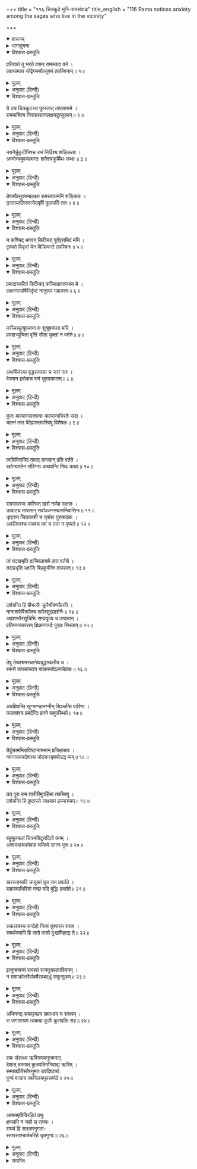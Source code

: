 +++
title = "११६ चित्रकूटे मुनि-रामसंवादः"
title_english = "116 Rama notices anxiety among the sages who live in the vicinity"

+++
<details open><summary>वाचनम्</summary>
<div caption="श्रीराम-हरिसीताराममूर्ति-घनपाठिभ्यां वचनम्" class="audioEmbed" src="https://archive.org/download/Ramayana-recitation-Sriram-harisItArAmamUrti-Ghanapaati-v2/Kanda_2/Kanda_2_AYK-116-Chitrakoote_Rushi_Rama_Samvadaha_.mp3"></div>
</details>

<details><summary>भागसूचना</summary>

116. वृद्ध कुलपतिसहित बहुत-से ऋषियोंका चित्रकूट छोड़कर दूसरे आश्रममें जाना
</details>

<details open><summary>विश्वास-प्रस्तुतिः</summary>

प्रतियाते तु भरते वसन् रामस्तदा वने ।  
लक्षयामास सोद्वेगमथौत्सुक्यं तपस्विनाम्॥ १॥
</details>

<details><summary>मूलम्</summary>

प्रतियाते तु भरते वसन् रामस्तदा वने ।  
लक्षयामास सोद्वेगमथौत्सुक्यं तपस्विनाम्॥ १॥
</details>

<details><summary>अनुवाद (हिन्दी)</summary>

भरतके लौट जानेपर श्रीरामचन्द्रजी उन दिनों जब वनमें निवास करने लगे, तब उन्होंने देखा कि वहाँके तपस्वी उद्विग्न हो वहाँसे अन्यत्र चले जानेके लिये उत्सुक हैं॥ १॥
</details>

<details open><summary>विश्वास-प्रस्तुतिः</summary>

ये तत्र चित्रकूटस्य पुरस्तात् तापसाश्रमे ।  
राममाश्रित्य निरतास्तानलक्षयदुत्सुकान्॥ २॥
</details>

<details><summary>मूलम्</summary>

ये तत्र चित्रकूटस्य पुरस्तात् तापसाश्रमे ।  
राममाश्रित्य निरतास्तानलक्षयदुत्सुकान्॥ २॥
</details>

<details><summary>अनुवाद (हिन्दी)</summary>

पहले चित्रकूटके उस आश्रममें जो तपस्वी श्रीरामका आश्रय लेकर सदा आनन्दमग्न रहते थे, उन्हींको श्रीरामने उत्कण्ठित देखा (मानो वे कहीं जानेके विषयमें कुछ कहना चाहते हों)॥ २॥
</details>

<details open><summary>विश्वास-प्रस्तुतिः</summary>

नयनैर्भ्रुकुटीभिश्च रामं निर्दिश्य शङ्किताः ।  
अन्योन्यमुपजल्पन्तः शनैश्चक्रुर्मिथः कथाः॥ ३॥
</details>

<details><summary>मूलम्</summary>

नयनैर्भ्रुकुटीभिश्च रामं निर्दिश्य शङ्किताः ।  
अन्योन्यमुपजल्पन्तः शनैश्चक्रुर्मिथः कथाः॥ ३॥
</details>

<details><summary>अनुवाद (हिन्दी)</summary>

नेत्रोंसे, भौंहें टेढ़ी करके, श्रीरामकी ओर संकेत करके मन-ही-मन शङ्कित हो आपसमें कुछ सलाह करते हुए वे तपस्वी मुनि धीरे-धीरे परस्पर वार्तालाप कर रहे थे॥ ३॥
</details>

<details open><summary>विश्वास-प्रस्तुतिः</summary>

तेषामौत्सुक्यमालक्ष्य रामस्त्वात्मनि शङ्कितः ।  
कृताञ्जलिरुवाचेदमृषिं कुलपतिं ततः॥ ४॥
</details>

<details><summary>मूलम्</summary>

तेषामौत्सुक्यमालक्ष्य रामस्त्वात्मनि शङ्कितः ।  
कृताञ्जलिरुवाचेदमृषिं कुलपतिं ततः॥ ४॥
</details>

<details><summary>अनुवाद (हिन्दी)</summary>

उनकी उत्कण्ठा देख श्रीरामचन्द्रजीके मनमें यह शङ्का हुई कि मुझसे कोई अपराध तो नहीं बन गया । तब वे हाथ जोड़कर वहाँके कुलपति महर्षिसे इस प्रकार बोले—॥ ४॥
</details>

<details open><summary>विश्वास-प्रस्तुतिः</summary>

न कश्चिद् भगवन् किञ्चित् पूर्ववृत्तमिदं मयि ।  
दृश्यते विकृतं येन विक्रियन्ते तपस्विनः॥ ५॥
</details>

<details><summary>मूलम्</summary>

न कश्चिद् भगवन् किञ्चित् पूर्ववृत्तमिदं मयि ।  
दृश्यते विकृतं येन विक्रियन्ते तपस्विनः॥ ५॥
</details>

<details><summary>अनुवाद (हिन्दी)</summary>

‘भगवन्! क्या मुझमें पूर्ववर्ती राजाओंका-सा कोई बर्ताव नहीं दिखायी देता अथवा मुझमें कोई विकृत भाव दृष्टिगोचर होता है, जिससे यहाँके तपस्वी मुनि विकारको प्राप्त हो रहे हैं॥ ५॥
</details>

<details open><summary>विश्वास-प्रस्तुतिः</summary>

प्रमादाच्चरितं किञ्चित् कच्चिन्नावरजस्य मे ।  
लक्ष्मणस्यर्षिभिर्दृष्टं नानुरूपं महात्मनः॥ ६॥
</details>

<details><summary>मूलम्</summary>

प्रमादाच्चरितं किञ्चित् कच्चिन्नावरजस्य मे ।  
लक्ष्मणस्यर्षिभिर्दृष्टं नानुरूपं महात्मनः॥ ६॥
</details>

<details><summary>अनुवाद (हिन्दी)</summary>

‘क्या मेरे छोटे भाई महात्मा लक्ष्मणका प्रमादवश किया हुआ कोई ऐसा आचरण ऋषियोंने देखा है, जो उसके योग्य नहीं है॥ ६॥
</details>

<details open><summary>विश्वास-प्रस्तुतिः</summary>

कच्चिच्छुश्रूषमाणा वः शुश्रूषणपरा मयि ।  
प्रमदाभ्युचितां वृत्तिं सीता युक्तां न वर्तते॥ ७॥
</details>

<details><summary>मूलम्</summary>

कच्चिच्छुश्रूषमाणा वः शुश्रूषणपरा मयि ।  
प्रमदाभ्युचितां वृत्तिं सीता युक्तां न वर्तते॥ ७॥
</details>

<details><summary>अनुवाद (हिन्दी)</summary>

‘अथवा क्या जो अर्घ्य-पाद्य आदिके द्वारा सदा आपलोगोंकी सेवा करती रही है, वह सीता इस समय मेरी सेवामें लग जानेके कारण एक गृहस्थकी सती नारीके अनुरूप ऋषियोंकी समुचित सेवा नहीं कर पाती है?’॥ ७॥
</details>

<details open><summary>विश्वास-प्रस्तुतिः</summary>

अथर्षिर्जरया वृद्धस्तपसा च जरां गतः ।  
वेपमान इवोवाच रामं भूतदयापरम्॥ ८॥
</details>

<details><summary>मूलम्</summary>

अथर्षिर्जरया वृद्धस्तपसा च जरां गतः ।  
वेपमान इवोवाच रामं भूतदयापरम्॥ ८॥
</details>

<details><summary>अनुवाद (हिन्दी)</summary>

श्रीरामके इस प्रकार पूछनेपर एक महर्षि जो जरावस्थाके कारण तो वृद्ध थे ही, तपस्याद्वारा भी वृद्ध हो गये थे, समस्त प्राणियोंपर दया करनेवाले श्रीरामसे काँपते हुए-से बोले—॥ ८॥
</details>

<details open><summary>विश्वास-प्रस्तुतिः</summary>

कुतः कल्याणसत्त्वायाः कल्याणाभिरतेः सदा ।  
चलनं तात वैदेह्यास्तपस्विषु विशेषतः॥ ९॥
</details>

<details><summary>मूलम्</summary>

कुतः कल्याणसत्त्वायाः कल्याणाभिरतेः सदा ।  
चलनं तात वैदेह्यास्तपस्विषु विशेषतः॥ ९॥
</details>

<details><summary>अनुवाद (हिन्दी)</summary>

‘तात! जो स्वभावसे ही कल्याणमयी है और सदा सबके कल्याणमें ही रत रहती है, वह विदेहनन्दिनी सीता विशेषतः तपस्वीजनोंके प्रति बर्ताव करते समय अपने कल्याणमय स्वभावसे विचलित हो जाय, यह कैसे सम्भव है?॥ ९॥
</details>

<details open><summary>विश्वास-प्रस्तुतिः</summary>

त्वन्निमित्तमिदं तावत् तापसान् प्रति वर्तते ।  
रक्षोभ्यस्तेन संविग्नाः कथयन्ति मिथः कथाः॥ १०॥
</details>

<details><summary>मूलम्</summary>

त्वन्निमित्तमिदं तावत् तापसान् प्रति वर्तते ।  
रक्षोभ्यस्तेन संविग्नाः कथयन्ति मिथः कथाः॥ १०॥
</details>

<details><summary>अनुवाद (हिन्दी)</summary>

‘आपके ही कारण तापसोंपर यह राक्षसोंकी ओरसे भय उपस्थित होनेवाला है, उससे उद्विग्न हुए ऋषि आपसमें कुछ बातें (कानाफूसी) कर रहे हैं॥ १०॥
</details>

<details open><summary>विश्वास-प्रस्तुतिः</summary>

रावणावरजः कश्चित् खरो नामेह राक्षसः ।  
उत्पाट्य तापसान् सर्वाञ्जनस्थाननिवासिनः॥ ११॥  
धृष्टश्च जितकाशी च नृशंसः पुरुषादकः ।  
अवलिप्तश्च पापश्च त्वां च तात न मृष्यते॥ १२॥
</details>

<details><summary>मूलम्</summary>

रावणावरजः कश्चित् खरो नामेह राक्षसः ।  
उत्पाट्य तापसान् सर्वाञ्जनस्थाननिवासिनः॥ ११॥  
धृष्टश्च जितकाशी च नृशंसः पुरुषादकः ।  
अवलिप्तश्च पापश्च त्वां च तात न मृष्यते॥ १२॥
</details>

<details><summary>अनुवाद (हिन्दी)</summary>

‘तात! यहाँ वनप्रान्तमें रावणका छोटा भाई खर नामक राक्षस है, जिसने जनस्थानमें रहनेवाले समस्त तापसोंको उखाड़ फेंका है । वह बड़ा ही ढीठ, विजयोन्मत्त, क्रूर, नरभक्षी और घमंडी है । वह आपको भी सहन नहीं कर पाता है॥ ११-१२॥
</details>

<details open><summary>विश्वास-प्रस्तुतिः</summary>

त्वं यदाप्रभृति ह्यस्मिन्नाश्रमे तात वर्तसे ।  
तदाप्रभृति रक्षांसि विप्रकुर्वन्ति तापसान्॥ १३॥
</details>

<details><summary>मूलम्</summary>

त्वं यदाप्रभृति ह्यस्मिन्नाश्रमे तात वर्तसे ।  
तदाप्रभृति रक्षांसि विप्रकुर्वन्ति तापसान्॥ १३॥
</details>

<details><summary>अनुवाद (हिन्दी)</summary>

‘तात! जबसे आप इस आश्रममें रह रहे हैं, तबसे सब राक्षस तापसोंको विशेषरूपसे सताने लगे हैं॥
</details>

<details open><summary>विश्वास-प्रस्तुतिः</summary>

दर्शयन्ति हि बीभत्सैः क्रूरैर्भीषणकैरपि ।  
नानारूपैर्विरूपैश्च रूपैरसुखदर्शनैः॥ १४॥  
अप्रशस्तैरशुचिभिः सम्प्रयुज्य च तापसान् ।  
प्रतिघ्नन्त्यपरान् क्षिप्रमनार्याः पुरतः स्थितान्॥ १५॥
</details>

<details><summary>मूलम्</summary>

दर्शयन्ति हि बीभत्सैः क्रूरैर्भीषणकैरपि ।  
नानारूपैर्विरूपैश्च रूपैरसुखदर्शनैः॥ १४॥  
अप्रशस्तैरशुचिभिः सम्प्रयुज्य च तापसान् ।  
प्रतिघ्नन्त्यपरान् क्षिप्रमनार्याः पुरतः स्थितान्॥ १५॥
</details>

<details><summary>अनुवाद (हिन्दी)</summary>

‘वे अनार्य राक्षस बीभत्स (घृणित), क्रूर और भीषण, नाना प्रकारके विकृत एवं देखनेमें दुःखदायक रूप धारण करके सामने आते हैं और पापजनक अपवित्र पदार्थोंसे तपस्वियोंका स्पर्श कराकर अपने सामने खड़े हुए अन्य ऋषियोंको भी पीड़ा देते हैं॥ १४-१५॥
</details>

<details open><summary>विश्वास-प्रस्तुतिः</summary>

तेषु तेष्वाश्रमस्थानेष्वबुद्धमवलीय च ।  
रमन्ते तापसांस्तत्र नाशयन्तोऽल्पचेतसः॥ १६॥
</details>

<details><summary>मूलम्</summary>

तेषु तेष्वाश्रमस्थानेष्वबुद्धमवलीय च ।  
रमन्ते तापसांस्तत्र नाशयन्तोऽल्पचेतसः॥ १६॥
</details>

<details><summary>अनुवाद (हिन्दी)</summary>

‘वे उन-उन आश्रमोंमें अज्ञातरूपसे आकर छिप जाते हैं और अल्पज्ञ अथवा असावधान तापसोंका विनाश करते हुए वहाँ सानन्द विचरते रहते हैं॥ १६॥
</details>

<details open><summary>विश्वास-प्रस्तुतिः</summary>

अवक्षिपन्ति स्रुग्भाण्डानग्नीन् सिञ्चन्ति वारिणा ।  
कलशांश्च प्रमर्दन्ति हवने समुपस्थिते॥ १७॥
</details>

<details><summary>मूलम्</summary>

अवक्षिपन्ति स्रुग्भाण्डानग्नीन् सिञ्चन्ति वारिणा ।  
कलशांश्च प्रमर्दन्ति हवने समुपस्थिते॥ १७॥
</details>

<details><summary>अनुवाद (हिन्दी)</summary>

‘होमकर्म आरम्भ होनेपर वे स्रुक्-स्रुवा आदि यज्ञ-सामग्रियोंको इधर-उधर फेंक देते हैं । प्रज्वलित अग्निमें पानी डाल देते हैं और कलशोंको फोड़ डालते हैं॥
</details>

<details open><summary>विश्वास-प्रस्तुतिः</summary>

तैर्दुरात्मभिराविष्टानाश्रमान् प्रजिहासवः ।  
गमनायान्यदेशस्य चोदयन्त्यृषयोऽद्य माम्॥ १८॥
</details>

<details><summary>मूलम्</summary>

तैर्दुरात्मभिराविष्टानाश्रमान् प्रजिहासवः ।  
गमनायान्यदेशस्य चोदयन्त्यृषयोऽद्य माम्॥ १८॥
</details>

<details><summary>अनुवाद (हिन्दी)</summary>

‘उन दुरात्मा राक्षसोंसे आविष्ट हुए आश्रमोंको त्याग देनेकी इच्छा रखकर ये ऋषिलोग आज मुझे यहाँसे अन्य स्थानमें चलनेके लिये प्रेरित कर रहे हैं॥ १८॥
</details>

<details open><summary>विश्वास-प्रस्तुतिः</summary>

तत् पुरा राम शारीरीमुपहिंसां तपस्विषु ।  
दर्शयन्ति हि दुष्टास्ते त्यक्ष्याम इममाश्रमम्॥ १९॥
</details>

<details><summary>मूलम्</summary>

तत् पुरा राम शारीरीमुपहिंसां तपस्विषु ।  
दर्शयन्ति हि दुष्टास्ते त्यक्ष्याम इममाश्रमम्॥ १९॥
</details>

<details><summary>अनुवाद (हिन्दी)</summary>

‘श्रीराम! वे दुष्ट राक्षस तपस्वियोंकी शारीरिक हिंसाका प्रदर्शन करें, इसके पहले ही हम इस आश्रमको त्याग देंगे॥ १९॥
</details>

<details open><summary>विश्वास-प्रस्तुतिः</summary>

बहुमूलफलं चित्रमविदूरादितो वनम् ।  
अश्वस्याश्रममेवाहं श्रयिष्ये सगणः पुनः॥ २०॥
</details>

<details><summary>मूलम्</summary>

बहुमूलफलं चित्रमविदूरादितो वनम् ।  
अश्वस्याश्रममेवाहं श्रयिष्ये सगणः पुनः॥ २०॥
</details>

<details><summary>अनुवाद (हिन्दी)</summary>

‘यहाँसे थोड़ी ही दूरपर एक विचित्र वन है, जहाँ फल-मूलकी अधिकता है । वहीं अश्वमुनिका आश्रम है, अतः ऋषियोंके समूहको साथ लेकर मैं पुनः उसी आश्रमका आश्रय लूँगा॥ २०॥
</details>

<details open><summary>विश्वास-प्रस्तुतिः</summary>

खरस्त्वय्यपि चायुक्तं पुरा राम प्रवर्तते ।  
सहास्माभिरितो गच्छ यदि बुद्धिः प्रवर्तते॥ २१॥
</details>

<details><summary>मूलम्</summary>

खरस्त्वय्यपि चायुक्तं पुरा राम प्रवर्तते ।  
सहास्माभिरितो गच्छ यदि बुद्धिः प्रवर्तते॥ २१॥
</details>

<details><summary>अनुवाद (हिन्दी)</summary>

‘श्रीराम! खर आपके प्रति भी कोई अनुचित बर्ताव करे, उसके पहले ही यदि आपका विचार हो तो हमारे साथ ही यहाँसे चल दीजिये॥ २१॥
</details>

<details open><summary>विश्वास-प्रस्तुतिः</summary>

सकलत्रस्य सन्देहो नित्यं युक्तस्य राघव ।  
समर्थस्यापि हि सतो वासो दुःखमिहाद्य ते॥ २२॥
</details>

<details><summary>मूलम्</summary>

सकलत्रस्य सन्देहो नित्यं युक्तस्य राघव ।  
समर्थस्यापि हि सतो वासो दुःखमिहाद्य ते॥ २२॥
</details>

<details><summary>अनुवाद (हिन्दी)</summary>

‘रघुनन्दन! यद्यपि आप सदा सावधान रहनेवाले तथा राक्षसोंके दमनमें समर्थ हैं, तथापि पत्नीके साथ आजकल उस आश्रममें आपका रहना संदेहजनक एवं दुःखदायक है’॥ २२॥
</details>

<details open><summary>विश्वास-प्रस्तुतिः</summary>

इत्युक्तवन्तं रामस्तं राजपुत्रस्तपस्विनम् ।  
न शशाकोत्तरैर्वाक्यैरवबद‍्धुं समुत्सुकम्॥ २३॥
</details>

<details><summary>मूलम्</summary>

इत्युक्तवन्तं रामस्तं राजपुत्रस्तपस्विनम् ।  
न शशाकोत्तरैर्वाक्यैरवबद‍्धुं समुत्सुकम्॥ २३॥
</details>

<details><summary>अनुवाद (हिन्दी)</summary>

ऐसी बात कहकर अन्यत्र जानेके लिये उत्कण्ठित हुए उन तपस्वी मुनिको राजकुमार श्रीराम सान्त्वनाजनक उत्तरवाक्योंद्वारा वहाँ रोक नहीं सके॥ २३॥
</details>

<details open><summary>विश्वास-प्रस्तुतिः</summary>

अभिनन्द्य समापृच्छ्य समाधाय च राघवम् ।  
स जगामाश्रमं त्यक्त्वा कुलैः कुलपतिः सह॥ २४॥
</details>

<details><summary>मूलम्</summary>

अभिनन्द्य समापृच्छ्य समाधाय च राघवम् ।  
स जगामाश्रमं त्यक्त्वा कुलैः कुलपतिः सह॥ २४॥
</details>

<details><summary>अनुवाद (हिन्दी)</summary>

तत्पश्चात् वे कुलपति महर्षि श्रीरामचन्द्रजीका अभिनन्दन करके उनसे पूछकर और उन्हें सान्त्वना देकर इस आश्रमको छोड़ वहाँसे अपने दलके ऋषियोंके साथ चले गये॥ २४॥
</details>

<details open><summary>विश्वास-प्रस्तुतिः</summary>

रामः संसाध्य ऋषिगणमनुगमनाद्  
देशात् तस्मात् कुलपतिमभिवाद्य ऋषिम् ।  
सम्यक्प्रीतैस्तैरनुमत उपदिष्टार्थः  
पुण्यं वासाय स्वनिलयमुपसम्पेदे॥ २५॥
</details>

<details><summary>मूलम्</summary>

रामः संसाध्य ऋषिगणमनुगमनाद्  
देशात् तस्मात् कुलपतिमभिवाद्य ऋषिम् ।  
सम्यक्प्रीतैस्तैरनुमत उपदिष्टार्थः  
पुण्यं वासाय स्वनिलयमुपसम्पेदे॥ २५॥
</details>

<details><summary>अनुवाद (हिन्दी)</summary>

श्रीरामचन्द्रजी वहाँसे जानेवाले ऋषियोंके पीछे-पीछे जाकर उन्हें विदा दे कुलपति ऋषिको प्रणाम करके परम प्रसन्न हुए उन ऋषियोंकी अनुमति ले उनके दिये हुए कर्तव्यविषयक उपदेशको सुनकर लौटे और निवास करनेके लिये अपने पवित्र आश्रममें आये॥ २५॥
</details>

<details open><summary>विश्वास-प्रस्तुतिः</summary>

आश्रममृषिविरहितं प्रभुः  
क्षणमपि न जहौ स राघवः ।  
राघवं हि सततमनुगता-  
स्तापसाश्चार्षचरिते धृतगुणाः॥ २६॥
</details>

<details><summary>मूलम्</summary>

आश्रममृषिविरहितं प्रभुः  
क्षणमपि न जहौ स राघवः ।  
राघवं हि सततमनुगता-  
स्तापसाश्चार्षचरिते धृतगुणाः॥ २६॥
</details>

<details><summary>अनुवाद (हिन्दी)</summary>

उन ऋषियोंसे रहित हुए आश्रमको भगवान् श्रीरामने एक क्षणके लिये भी नहीं छोड़ा । जिनका ऋषियोंके समान ही चरित्र था, उन श्रीरामचन्द्रजीमें निश्चय ही ऋषियोंकी रक्षाकी शक्तिरूप गुण विद्यमान है । ऐसा विश्वास रखनेवाले कुछ तपस्वीजनोंने सदा श्रीरामका ही अनुसरण किया । वे दूसरे किसी आश्रममें नहीं गये॥ २६॥
</details>

<details><summary>समाप्तिः</summary>

इत्यार्षे श्रीमद्रामायणे वाल्मीकीये आदिकाव्येऽयोध्याकाण्डे षोडशाधिकशततमः सर्गः॥ ११६॥  
इस प्रकार श्रीवाल्मीकिनिर्मित आर्षरामायण आदिकाव्यके अयोध्याकाण्डमें एक सौ सोलहवाँ सर्ग पूरा हुआ॥ ११६॥
</details>

